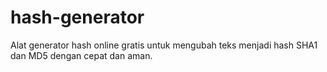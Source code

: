 # hash-generator
Alat generator hash online gratis untuk mengubah teks menjadi hash SHA1 dan MD5 dengan cepat dan aman.
